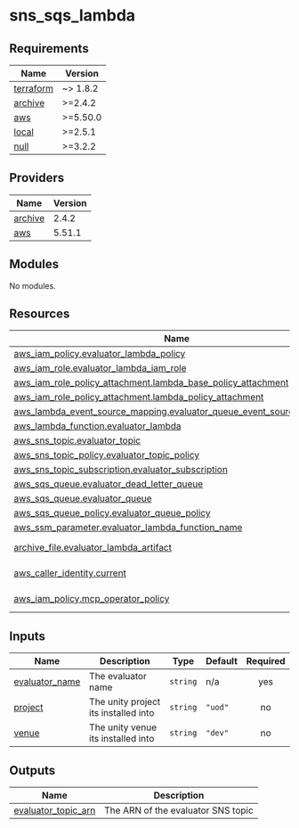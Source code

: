 # sns_sqs_lambda

<!-- BEGINNING OF PRE-COMMIT-TERRAFORM DOCS HOOK -->
## Requirements

| Name | Version |
|------|---------|
| <a name="requirement_terraform"></a> [terraform](#requirement\_terraform) | ~> 1.8.2 |
| <a name="requirement_archive"></a> [archive](#requirement\_archive) | >=2.4.2 |
| <a name="requirement_aws"></a> [aws](#requirement\_aws) | >=5.50.0 |
| <a name="requirement_local"></a> [local](#requirement\_local) | >=2.5.1 |
| <a name="requirement_null"></a> [null](#requirement\_null) | >=3.2.2 |

## Providers

| Name | Version |
|------|---------|
| <a name="provider_archive"></a> [archive](#provider\_archive) | 2.4.2 |
| <a name="provider_aws"></a> [aws](#provider\_aws) | 5.51.1 |

## Modules

No modules.

## Resources

| Name | Type |
|------|------|
| [aws_iam_policy.evaluator_lambda_policy](https://registry.terraform.io/providers/hashicorp/aws/latest/docs/resources/iam_policy) | resource |
| [aws_iam_role.evaluator_lambda_iam_role](https://registry.terraform.io/providers/hashicorp/aws/latest/docs/resources/iam_role) | resource |
| [aws_iam_role_policy_attachment.lambda_base_policy_attachment](https://registry.terraform.io/providers/hashicorp/aws/latest/docs/resources/iam_role_policy_attachment) | resource |
| [aws_iam_role_policy_attachment.lambda_policy_attachment](https://registry.terraform.io/providers/hashicorp/aws/latest/docs/resources/iam_role_policy_attachment) | resource |
| [aws_lambda_event_source_mapping.evaluator_queue_event_source_mapping](https://registry.terraform.io/providers/hashicorp/aws/latest/docs/resources/lambda_event_source_mapping) | resource |
| [aws_lambda_function.evaluator_lambda](https://registry.terraform.io/providers/hashicorp/aws/latest/docs/resources/lambda_function) | resource |
| [aws_sns_topic.evaluator_topic](https://registry.terraform.io/providers/hashicorp/aws/latest/docs/resources/sns_topic) | resource |
| [aws_sns_topic_policy.evaluator_topic_policy](https://registry.terraform.io/providers/hashicorp/aws/latest/docs/resources/sns_topic_policy) | resource |
| [aws_sns_topic_subscription.evaluator_subscription](https://registry.terraform.io/providers/hashicorp/aws/latest/docs/resources/sns_topic_subscription) | resource |
| [aws_sqs_queue.evaluator_dead_letter_queue](https://registry.terraform.io/providers/hashicorp/aws/latest/docs/resources/sqs_queue) | resource |
| [aws_sqs_queue.evaluator_queue](https://registry.terraform.io/providers/hashicorp/aws/latest/docs/resources/sqs_queue) | resource |
| [aws_sqs_queue_policy.evaluator_queue_policy](https://registry.terraform.io/providers/hashicorp/aws/latest/docs/resources/sqs_queue_policy) | resource |
| [aws_ssm_parameter.evaluator_lambda_function_name](https://registry.terraform.io/providers/hashicorp/aws/latest/docs/resources/ssm_parameter) | resource |
| [archive_file.evaluator_lambda_artifact](https://registry.terraform.io/providers/hashicorp/archive/latest/docs/data-sources/file) | data source |
| [aws_caller_identity.current](https://registry.terraform.io/providers/hashicorp/aws/latest/docs/data-sources/caller_identity) | data source |
| [aws_iam_policy.mcp_operator_policy](https://registry.terraform.io/providers/hashicorp/aws/latest/docs/data-sources/iam_policy) | data source |

## Inputs

| Name | Description | Type | Default | Required |
|------|-------------|------|---------|:--------:|
| <a name="input_evaluator_name"></a> [evaluator\_name](#input\_evaluator\_name) | The evaluator name | `string` | n/a | yes |
| <a name="input_project"></a> [project](#input\_project) | The unity project its installed into | `string` | `"uod"` | no |
| <a name="input_venue"></a> [venue](#input\_venue) | The unity venue its installed into | `string` | `"dev"` | no |

## Outputs

| Name | Description |
|------|-------------|
| <a name="output_evaluator_topic_arn"></a> [evaluator\_topic\_arn](#output\_evaluator\_topic\_arn) | The ARN of the evaluator SNS topic |
<!-- END OF PRE-COMMIT-TERRAFORM DOCS HOOK -->
